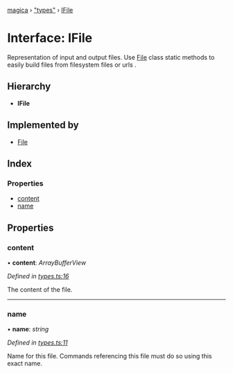[magica](../README.md) › ["types"](../modules/_types_.md) › [IFile](_types_.ifile.md)

# Interface: IFile

Representation of input and output files. Use [File](_main_customcommand_.customcommandcontext.md#file) class static methods to easily build files from
filesystem files or urls .

## Hierarchy

* **IFile**

## Implemented by

* [File](../classes/_file_file_.file.md)

## Index

### Properties

* [content](_types_.ifile.md#content)
* [name](_types_.ifile.md#name)

## Properties

###  content

• **content**: *ArrayBufferView*

*Defined in [types.ts:16](https://github.com/cancerberoSgx/magica/blob/19bf60b/src/types.ts#L16)*

The content of the file.

___

###  name

• **name**: *string*

*Defined in [types.ts:11](https://github.com/cancerberoSgx/magica/blob/19bf60b/src/types.ts#L11)*

Name for this file. Commands referencing this file must do so using this exact name.
